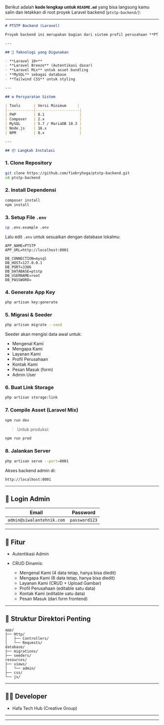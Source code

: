 Berikut adalah **kode lengkap untuk `README.md`** yang bisa langsung kamu salin dan letakkan di root proyek Laravel backend (`ptstp-backend/`):

---

````md
# PTSTP Backend (Laravel)

Proyek backend ini merupakan bagian dari sistem profil perusahaan **PT. Siwalan Tehnik Perkasa**, yang dibangun menggunakan Laravel sebagai REST API dan admin panel. Frontend dikembangkan secara terpisah menggunakan **Next.js (React)**.

---

## 🚀 Teknologi yang Digunakan

- **Laravel 10+**
- **Laravel Breeze** (Autentikasi dasar)
- **Laravel Mix** untuk asset bundling
- **MySQL** sebagai database
- **Tailwind CSS** untuk styling

---

## ⚙️ Persyaratan Sistem

| Tools      | Versi Minimum     |
|------------|--------------------|
| PHP        | 8.1                |
| Composer   | 2.x                |
| MySQL      | 5.7 / MariaDB 10.3 |
| Node.js    | 16.x               |
| NPM        | 8.x                |

---

## 📦 Langkah Instalasi

````


### 1. Clone Repository

```bash
git clone https://github.com/fiebryhoga/ptstp-backend.git
cd ptstp-backend
````


### 2. Install Dependensi

```bash
composer install
npm install
```

### 3. Setup File `.env`

```bash
cp .env.example .env
```

Lalu edit `.env` untuk sesuaikan dengan database lokalmu:

```env
APP_NAME=PTSTP
APP_URL=http://localhost:8001

DB_CONNECTION=mysql
DB_HOST=127.0.0.1
DB_PORT=3306
DB_DATABASE=ptstp
DB_USERNAME=root
DB_PASSWORD=
```

### 4. Generate App Key

```bash
php artisan key:generate
```

### 5. Migrasi & Seeder

```bash
php artisan migrate --seed
```

Seeder akan mengisi data awal untuk:

* Mengenal Kami
* Mengapa Kami
* Layanan Kami
* Profil Perusahaan
* Kontak Kami
* Pesan Masuk (form)
* Admin User

### 6. Buat Link Storage

```bash
php artisan storage:link
```

### 7. Compile Asset (Laravel Mix)

```bash
npm run dev
```

> Untuk produksi:

```bash
npm run prod
```

### 8. Jalankan Server

```bash
php artisan serve --port=8001
```

Akses backend admin di:

```
http://localhost:8001
```

---

## 🔐 Login Admin

| Email                     | Password        |
| ------------------------- | --------------- |
| `admin@siwalantehnik.com` | `password123` |

---

## 🧩 Fitur

* Autentikasi Admin
* CRUD Dinamis:

  * Mengenal Kami (4 data tetap, hanya bisa diedit)
  * Mengapa Kami (6 data tetap, hanya bisa diedit)
  * Layanan Kami (CRUD + Upload Gambar)
  * Profil Perusahaan (editable satu data)
  * Kontak Kami (editable satu data)
  * Pesan Masuk (dari form frontend)

---

## 📁 Struktur Direktori Penting

```
app/
├── Http/
│   ├── Controllers/
│   └── Requests/
database/
├── migrations/
├── seeders/
resources/
├── views/
│   └── admin/
├── css/
└── js/
```

---

## 🧑‍💻 Developer

* Hafa Tech Hub (Creative Group)


---



---

